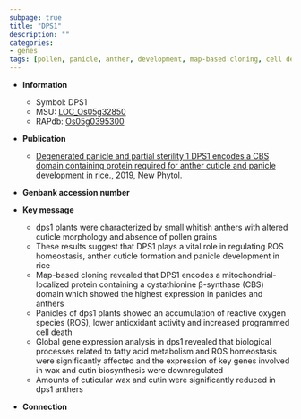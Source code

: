 ```yaml
---
subpage: true
title: "DPS1"
description: ""
categories:
- genes
tags: [pollen, panicle, anther, development, map-based cloning, cell death, homeostasis, cuticle, cutin, reactive oxygen species]
---
```


* **Information**  
    + Symbol: DPS1  
    + MSU: [LOC_Os05g32850](http://rice.plantbiology.msu.edu/cgi-bin/ORF_infopage.cgi?orf=LOC_Os05g32850)  
    + RAPdb: [Os05g0395300](http://rapdb.dna.affrc.go.jp/viewer/gbrowse_details/irgsp1?name=Os05g0395300)  

* **Publication**  
    + [Degenerated panicle and partial sterility 1 DPS1 encodes a CBS domain containing protein required for anther cuticle and panicle development in rice.](http://www.ncbi.nlm.nih.gov/pubmed?term=Degenerated+panicle+and+partial+sterility+1+DPS1+encodes+a+CBS+domain+containing+protein+required+for+anther+cuticle+and+panicle+development+in+rice.%5BTitle%5D), 2019, New Phytol.

* **Genbank accession number**  

* **Key message**  
    + dps1 plants were characterized by small whitish anthers with altered cuticle morphology and absence of pollen grains
    + These results suggest that DPS1 plays a vital role in regulating ROS homeostasis, anther cuticle formation and panicle development in rice
    + Map-based cloning revealed that DPS1 encodes a mitochondrial-localized protein containing a cystathionine β-synthase (CBS) domain which showed the highest expression in panicles and anthers
    + Panicles of dps1 plants showed an accumulation of reactive oxygen species (ROS), lower antioxidant activity and increased programmed cell death
    + Global gene expression analysis in dps1 revealed that biological processes related to fatty acid metabolism and ROS homeostasis were significantly affected and the expression of key genes involved in wax and cutin biosynthesis were downregulated
    + Amounts of cuticular wax and cutin were significantly reduced in dps1 anthers

* **Connection**  




